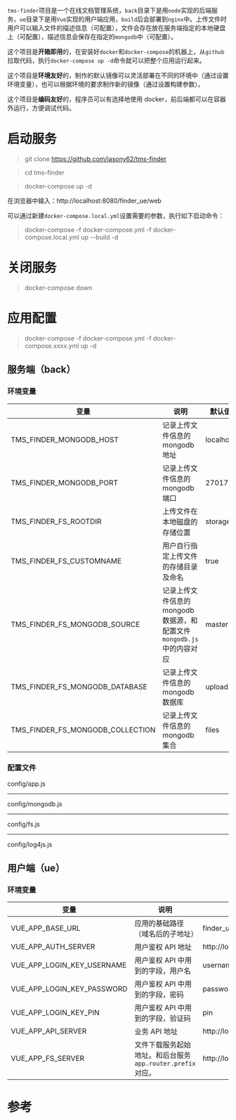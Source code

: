 `tms-finder`项目是一个在线文档管理系统，`back`目录下是用`node`实现的后端服务，`ue`目录下是用`Vue`实现的用户端应用，`build`后会部署到`nginx`中。上传文件时用户可以输入文件的描述信息（可配置），文件会存在放在服务端指定的本地硬盘上（可配置），描述信息会保存在指定的`mongodb`中（可配置）。

这个项目是**开箱即用**的，在安装好`docker`和`docker-compose`的机器上，从`github`拉取代码，执行`docker-compose up -d`命令就可以把整个应用运行起来。

这个项目是**环境友好**的，制作的默认镜像可以灵活部署在不同的环境中（通过设置环境变量），也可以根据环境的要求制作新的镜像（通过设置构建参数）。

这个项目是**编码友好**的，程序员可以有选择地使用 docker，前后端都可以在容器外运行，方便调试代码。

# 启动服务

> git clone https://github.com/jasony62/tms-finder

> cd tms-finder

> docker-compose up -d

在浏览器中输入：http://localhost:8080/finder_ue/web

可以通过新建`docker-compose.local.yml`设置需要的参数，执行如下启动命令：

> docker-compose -f docker-compose.yml -f docker-compose.local.yml up --build -d

# 关闭服务

> docker-compose down

# 应用配置

> docker-compose -f docker-compose.yml -f docker-compose.xxxx.yml up -d

## 服务端（back）

### 环境变量

| 变量                             | 说明                                                                  | 默认值    |
| -------------------------------- | --------------------------------------------------------------------- | --------- |
| TMS_FINDER_MONGODB_HOST          | 记录上传文件信息的 mongodb 地址                                       | localhost |
| TMS_FINDER_MONGODB_PORT          | 记录上传文件信息的 mongodb 端口                                       | 27017     |
| TMS_FINDER_FS_ROOTDIR            | 上传文件在本地磁盘的存储位置                                          | storage   |
| TMS_FINDER_FS_CUSTOMNAME         | 用户自行指定上传文件的存储目录及命名                                  | true      |
| TMS_FINDER_FS_MONGODB_SOURCE     | 记录上传文件信息的 mongodb 数据源，和配置文件`mongodb.js`中的内容对应 | master    |
| TMS_FINDER_FS_MONGODB_DATABASE   | 记录上传文件信息的 mongodb 数据库                                     | upload    |
| TMS_FINDER_FS_MONGODB_COLLECTION | 记录上传文件信息的 mongodb 集合                                       | files     |

### 配置文件

config/app.js

---

config/mongodb.js

---

config/fs.js

---

config/log4js.js

## 用户端（ue）

### 环境变量

| 变量                       | 说明                                                      | 默认值                   |
| -------------------------- | --------------------------------------------------------- | ------------------------ |
| VUE_APP_BASE_URL           | 应用的基础路径（域名后的子地址）                          | finder_ue                |
| VUE_APP_AUTH_SERVER        | 用户鉴权 API 地址                                         | http://localhost:3000    |
| VUE_APP_LOGIN_KEY_USERNAME | 用户鉴权 API 中用到的字段，用户名                         | username                 |
| VUE_APP_LOGIN_KEY_PASSWORD | 用户鉴权 API 中用到的字段，密码                           | password                 |
| VUE_APP_LOGIN_KEY_PIN      | 用户鉴权 API 中用到的字段，验证码                         | pin                      |
| VUE_APP_API_SERVER         | 业务 API 地址                                             | http://localhost:3000    |
| VUE_APP_FS_SERVER          | 文件下载服务起始地址。和后台服务`app.router.prefix`对应。 | http://localhost:3000/fs |

# 参考
